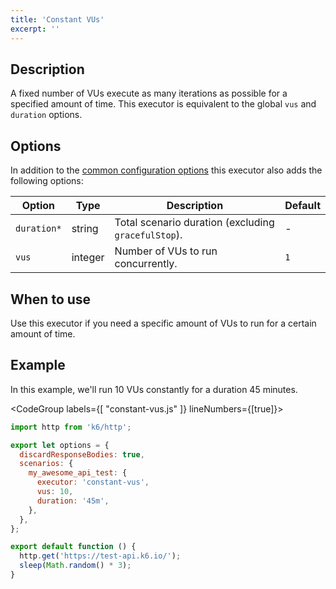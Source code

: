 ```yaml
---
title: 'Constant VUs'
excerpt: ''
---
```


## Description

A fixed number of VUs execute as many iterations as possible for a specified amount
of time. This executor is equivalent to the global `vus` and `duration` options.

## Options

In addition to the [common configuration options](/using-k6/scenarios#common-options) this executor
also adds the following options:

| Option      | Type    | Description                                         | Default |
| ----------- | ------- | --------------------------------------------------- | ------- |
| `duration*` | string  | Total scenario duration (excluding `gracefulStop`). | -       |
| `vus`       | integer | Number of VUs to run concurrently.                  | `1`     |

## When to use

Use this executor if you need a specific amount of VUs to run for a certain amount of time.

## Example

In this example, we'll run 10 VUs constantly for a duration 45 minutes.

<CodeGroup labels={[ "constant-vus.js" ]} lineNumbers={[true]}>

```js
import http from 'k6/http';

export let options = {
  discardResponseBodies: true,
  scenarios: {
    my_awesome_api_test: {
      executor: 'constant-vus',
      vus: 10,
      duration: '45m',
    },
  },
};

export default function () {
  http.get('https://test-api.k6.io/');
  sleep(Math.random() * 3);
}
```

</CodeGroup>
